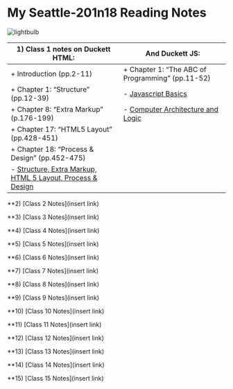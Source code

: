 # My Seattle-201n18 Reading Notes
  
  ![lightbulb](https://user-images.githubusercontent.com/61428656/75473987-fe78c100-594a-11ea-99e6-8322e6af80aa.jpg)
 

 | **1) Class 1 notes on Duckett HTML:**         |   **And Duckett JS:** |
 | --------------------------------------------- | ----------------------------------------------------------------------------------- |
 | + Introduction (pp.2-11)                      |   + Chapter 1: “The ABC of Programming” (pp.11-52)                                 |
 | + Chapter 1: “Structure” (pp.12-39)           |     - [Javascript Basics](https://github.com/kimmyd70/learning-journal/blob/master/javascript.md)  |
 | + Chapter 8: “Extra Markup” (p.176-199)       |  - [Computer Architecture and Logic](https://github.com/kimmyd70/learning-journal/blob/master/how-computers-work.md)  |
 | + Chapter 17: “HTML5 Layout” (pp.428-451)     |
 | + Chapter 18: “Process & Design” (pp.452-475) |
 |   - [Structure, Extra Markup, HTML 5 Layout, Process & Design](https://github.com/kimmyd70/learning-journal/blob/master/html-notes.md) |
    
  
 
  
   
    
    
  **2) [Class 2 Notes](insert link)
  
  **3) [Class 3 Notes](insert link)
  
  **4) [Class 4 Notes](insert link)
  
  **5) [Class 5 Notes](insert link)
  
  **6) [Class 6 Notes](insert link)
  
  **7) [Class 7 Notes](insert link)
  
  **8) [Class 8 Notes](insert link)
  
  **9) [Class 9 Notes](insert link)
  
  **10) [Class 10 Notes](insert link)
  
  **11) [Class 11 Notes](insert link)
  
  **12) [Class 12 Notes](insert link)
  
  **13) [Class 13 Notes](insert link)
  
  **14) [Class 14 Notes](insert link)
  
  **15) [Class 15 Notes](insert link)
  
